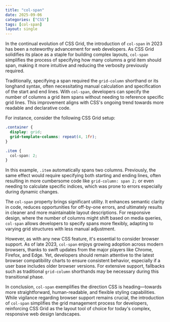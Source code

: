 ```yaml
---
title: "col-span"
date: 2025-09-06
categories: ["CSS"]
tags: [col-span]
layout: single
---
```


In the continual evolution of CSS Grid, the introduction of `col-span` in 2023 has been a noteworthy advancement for web developers. As CSS Grid solidifies its place as a staple for building complex layouts, `col-span` simplifies the process of specifying how many columns a grid item should span, making it more intuitive and reducing the verbosity previously required.

Traditionally, specifying a span required the `grid-column` shorthand or its longhand syntax, often necessitating manual calculation and specification of the start and end lines. With `col-span`, developers can specify the number of columns a grid item spans without needing to reference specific grid lines. This improvement aligns with CSS's ongoing trend towards more readable and declarative code.

For instance, consider the following CSS Grid setup:

```css
.container {
  display: grid;
  grid-template-columns: repeat(4, 1fr);
}

.item {
  col-span: 2;
}
```

In this example, `.item` automatically spans two columns. Previously, the same effect would require specifying both starting and ending lines, often resulting in more cumbersome code like `grid-column: span 2;` or even needing to calculate specific indices, which was prone to errors especially during dynamic changes.

The `col-span` property brings significant utility. It enhances semantic clarity in code, reduces opportunities for off-by-one errors, and ultimately results in cleaner and more maintainable layout descriptions. For responsive design, where the number of columns might shift based on media queries, `col-span` allows developers to specify spans more flexibly, adapting to varying grid structures with less manual adjustment.

However, as with any new CSS feature, it's essential to consider browser support. As of late 2023, `col-span` enjoys growing adoption across modern browsers, thanks to swift updates from the major players like Chrome, Firefox, and Edge. Yet, developers should remain attentive to the latest browser compatibility charts to ensure consistent behavior, especially if a user base includes older browser versions. For extensive support, fallbacks such as traditional `grid-column` shorthands may be necessary during this transitional phase.

In conclusion, `col-span` exemplifies the direction CSS is heading—towards more straightforward, human-readable, and flexible styling capabilities. While vigilance regarding browser support remains crucial, the introduction of `col-span` simplifies the grid management process for developers, reinforcing CSS Grid as the layout tool of choice for today's complex, responsive web design landscapes.
